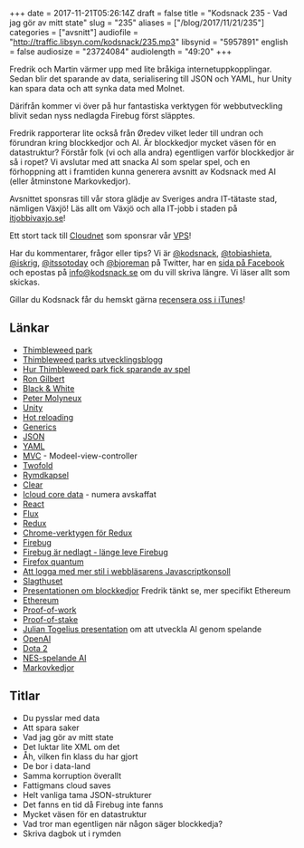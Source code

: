+++
date = 2017-11-21T05:26:14Z
draft = false
title = "Kodsnack 235 - Vad jag gör av mitt state"
slug = "235"
aliases = ["/blog/2017/11/21/235"]
categories = ["avsnitt"]
audiofile = "http://traffic.libsyn.com/kodsnack/235.mp3"
libsynid = "5957891"
english = false
audiosize = "23724084"
audiolength = "49:20"
+++

Fredrik och Martin värmer upp med lite bråkiga internetuppkopplingar. Sedan blir det sparande av data, serialisering till JSON och YAML, hur Unity kan spara data och att synka data med Molnet.

Därifrån kommer vi över på hur fantastiska verktygen för webbutveckling blivit sedan nyss nedlagda Firebug först släpptes.

Fredrik rapporterar lite också från Øredev vilket leder till undran och förundran kring blockkedjor och AI. Är blockkedjor mycket väsen för en datastruktur? Förstår folk (vi och alla andra) egentligen varför blockkedjor är så i ropet? Vi avslutar med att snacka AI som spelar spel, och en förhoppning att i framtiden kunna generera avsnitt av Kodsnack med AI (eller åtminstone Markovkedjor).

Avsnittet sponsras till vår stora glädje av Sveriges andra IT-tätaste stad, nämligen Växjö! Läs allt om Växjö och alla IT-jobb i staden på [itjobbivaxjo.se](http://www.itjobbivaxjo.se/)!

Ett stort tack till [Cloudnet](http://www.cloudnet.se) som sponsrar vår [VPS](http://en.wikipedia.org/wiki/Virtual_private_server)!

Har du kommentarer, frågor eller tips? Vi är [@kodsnack](https://www.twitter.com/kodsnack), [@tobiashieta](https://www.twitter.com/tobiashieta), [@iskrig](https://www.twitter.com/iskrig), [@itssotoday](https://twitter.com/itssotoday) och [@bjoreman](https://www.twitter.com/bjoreman) på Twitter, har en [sida på Facebook](https://www.facebook.com/kodsnack) och epostas på [info@kodsnack.se](mailto:info@kodsnack.se) om du vill skriva längre. Vi läser allt som skickas.

Gillar du Kodsnack får du hemskt gärna [recensera oss i iTunes](http://itunes.apple.com/se/podcast/kodsnack/id561631498?l=en)!

## Länkar ##
* [Thimbleweed park](https://en.wikipedia.org/wiki/Thimbleweed_Park)
* [Thimbleweed parks utvecklingsblogg](https://blog.thimbleweedpark.com/)
* [Hur Thimbleweed park fick sparande av spel](https://blog.thimbleweedpark.com/savegame)
* [Ron Gilbert](https://en.wikipedia.org/wiki/Ron_Gilbert)
* [Black & White](https://en.wikipedia.org/wiki/Black_%26_White_%28video_game%29)
* [Peter Molyneux](https://en.wikipedia.org/wiki/Peter_Molyneux)
* [Unity](https://en.wikipedia.org/wiki/Unity_%28game_engine%29)
* [Hot reloading](https://code-cartoons.com/hot-reloading-and-time-travel-debugging-what-are-they-3c8ed2812f35)
* [Generics](https://en.wikipedia.org/wiki/Generic_programming)
* [JSON](https://en.wikipedia.org/wiki/JSON)
* [YAML](https://en.wikipedia.org/wiki/YAML)
* [MVC](https://en.wikipedia.org/wiki/Model%E2%80%93view%E2%80%93controller) - Modeel-view-controller
* [Twofold](https://twofoldinc.com/)
* [Rymdkapsel](https://rymdkapsel.com/)
* [Clear](https://itunes.apple.com/gb/app/clear-tasks-reminders-to-do/id493136154?mt=8)
* [Icloud core data](https://mjtsai.com/blog/2016/06/17/the-deprecation-of-icloud-core-data/) - numera avskaffat
* [React](https://reactjs.org/)
* [Flux](https://facebook.github.io/flux/docs/overview.html)
* [Redux](https://redux.js.org/)
* [Chrome-verktygen för Redux](http://extension.remotedev.io/)
* [Firebug](https://en.wikipedia.org/wiki/Firebug_%28software%29)
* [Firebug är nedlagt - länge leve Firebug](https://hacks.mozilla.org/2017/10/saying-goodbye-to-firebug/)
* [Firefox quantum](https://blog.mozilla.org/blog/2017/11/14/introducing-firefox-quantum/)
* [Att logga med mer stil i webbläsarens Javascriptkonsoll](https://developer.mozilla.org/sv-SE/docs/Web/API/Console)
* [Slagthuset](http://slagthus.se/)
* [Presentationen om blockkedjor](https://vimeo.com/241874026) Fredrik tänkt se, mer specifikt Ethereum
* [Ethereum](https://en.wikipedia.org/wiki/Ethereum)
* [Proof-of-work](https://en.wikipedia.org/wiki/Proof-of-work_system)
* [Proof-of-stake](https://en.wikipedia.org/wiki/Proof-of-stake)
* [Julian Togelius presentation](https://vimeo.com/242794067) om att utveckla AI genom spelande
* [OpenAI](https://en.wikipedia.org/wiki/OpenAI)
* [Dota 2](https://en.wikipedia.org/wiki/Dota_2)
* [NES-spelande AI](http://www.cs.cmu.edu/~tom7/mario/)
* [Markovkedjor](https://en.wikipedia.org/wiki/Markov_chain)

## Titlar ##
* Du pysslar med data
* Att spara saker
* Vad jag gör av mitt state
* Det luktar lite XML om det
* Åh, vilken fin klass du har gjort
* De bor i data-land
* Samma korruption överallt
* Fattigmans cloud saves
* Helt vanliga tama JSON-strukturer
* Det fanns en tid då Firebug inte fanns
* Mycket väsen för en datastruktur
* Vad tror man egentligen när någon säger blockkedja?
* Skriva dagbok ut i rymden